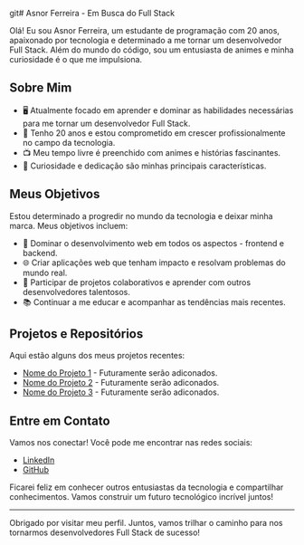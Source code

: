 git# Asnor Ferreira - Em Busca do Full Stack

Olá! Eu sou Asnor Ferreira, um estudante de programação com 20 anos, apaixonado por tecnologia e determinado a me tornar um desenvolvedor Full Stack. Além do mundo do código, sou um entusiasta de animes e minha curiosidade é o que me impulsiona.

## Sobre Mim

- 🖥️ Atualmente focado em aprender e dominar as habilidades necessárias para me tornar um desenvolvedor Full Stack.
- 🎉 Tenho 20 anos e estou comprometido em crescer profissionalmente no campo da tecnologia.
- 📺 Meu tempo livre é preenchido com animes e histórias fascinantes.
- 🧐 Curiosidade e dedicação são minhas principais características.

## Meus Objetivos

Estou determinado a progredir no mundo da tecnologia e deixar minha marca. Meus objetivos incluem:

- 🚀 Dominar o desenvolvimento web em todos os aspectos - frontend e backend.
- 🌐 Criar aplicações web que tenham impacto e resolvam problemas do mundo real.
- 🔄 Participar de projetos colaborativos e aprender com outros desenvolvedores talentosos.
- 📚 Continuar a me educar e acompanhar as tendências mais recentes.

## Projetos e Repositórios

Aqui estão alguns dos meus projetos recentes:

- [Nome do Projeto 1](link_do_projeto1) - Futuramente serão adiconados.
- [Nome do Projeto 2](link_do_projeto2) - Futuramente serão adiconados.
- [Nome do Projeto 3](link_do_projeto3) - Futuramente serão adiconados.

## Entre em Contato

Vamos nos conectar! Você pode me encontrar nas redes sociais:

- [LinkedIn](https://www.linkedin.com/in/asnor-ferreira-3a141a219)
- [GitHub](https://github.com/asnorferreira?tab=repositories)

Ficarei feliz em conhecer outros entusiastas da tecnologia e compartilhar conhecimentos. Vamos construir um futuro tecnológico incrível juntos!

---

Obrigado por visitar meu perfil. Juntos, vamos trilhar o caminho para nos tornarmos desenvolvedores Full Stack de sucesso!
